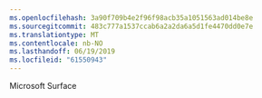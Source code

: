 ```yaml
---
ms.openlocfilehash: 3a90f709b4e2f96f98acb35a1051563ad014be8e
ms.sourcegitcommit: 483c777a1537ccab6a2a2da6a5d1fe4470dd0e7e
ms.translationtype: MT
ms.contentlocale: nb-NO
ms.lasthandoff: 06/19/2019
ms.locfileid: "61550943"
---
```

Microsoft Surface